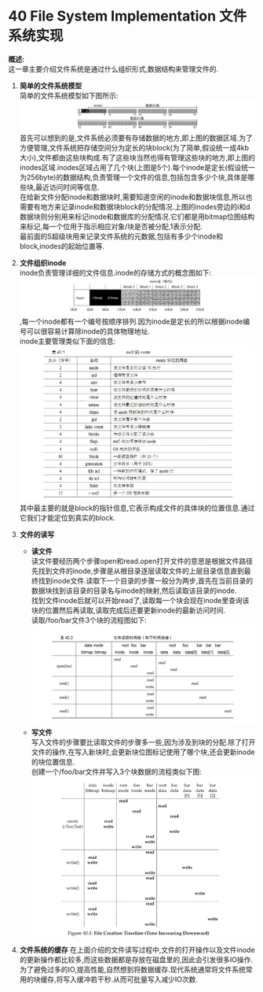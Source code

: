 40 File System Implementation 文件系统实现
===

**概述:**  
这一章主要介绍文件系统是通过什么组织形式,数据结构来管理文件的.

1.  **简单的文件系统模型**  
    简单的文件系统模型如下图所示:  
    ![](img/simple_file_system.png)  
    首先可以想到的是,文件系统必须要有存储数据的地方,即上图的数据区域.为了方便管理,文件系统把存储空间分为定长的块block(为了简单,假设统一成4kb大小),文件都由这些块构成.有了这些块当然也得有管理这些块的地方,即上图的inodes区域.inodes区域占用了几个块(上图是5个).每个inode是定长(假设统一为256byte)的数据结构,负责管理一个文件的信息,包括包含多少个块,具体是哪些块,最近访问时间等信息.  
    在给新文件分配inode和数据块时,需要知道空闲的inode和数据块信息,所以也需要有地方来记录inode和数据块block的分配情况.上图的inodes旁边的i和d数据块则分别用来标记inode和数据库的分配情况.它们都是用bitmap位图结构来标记,每一个位用于指示相应对象/块是否被分配,1表示分配.  
    最前面的S超级块用来记录文件系统的元数据,包括有多少个inode和block,inodes的起始位置等.
2.  **文件组织inode**  
    inode负责管理详细的文件信息.inode的存储方式的概念图如下:  
    ![](img/inode_model.png),每一个inode都有一个编号按顺序排列.因为inode是定长的所以根据inode编号可以很容易计算除inode的具体物理地址.  
    inode主要管理类似下面的信息:  
    ![](img/inode_info.png)
    其中最主要的就是block的指针信息,它表示构成文件的具体块的位置信息.通过它我们才能定位到真实的block.
3.  **文件的读写**  
    *   **读文件**  
        读文件要经历两个步骤open和read.open打开文件的意思是根据文件路径先找到文件的inode,步骤是从根目录逐层读取文件的上层目录信息直到最终找到inode文件.读取下一个目录的步骤一般分为两步,首先在当前目录的数据块找到该目录的目录名与inode的映射,然后读取该目录的inode.  
        找到文件inode后就可以开始read了,读取每一个块会现在inode里查询该块的位置然后再读取,读取完成后还要更新inode的最新访问时间.  
        读取/foo/bar文件3个块的流程图如下:  
        ![](img/file_read_timeline.png)
    *   **写文件**  
        写入文件的步骤要比读取文件的步骤多一些,因为涉及到块的分配.除了打开文件的操作,在写入新块时,会更新块位图标记使用了哪个块,还会更新inode的块位置信息.  
        创建一个/foo/bar文件并写入3个块数据的流程类似下图:  
        ![](img/file_write_timeline.png)
        
4.  **文件系统的缓存** 
    在上面介绍的文件读写过程中,文件的打开操作以及文件inode的更新操作都比较多,而这些数据都是存放在磁盘里的,因此会引发很多IO操作.为了避免过多的IO,提高性能,自然想到将数据缓存.现代系统通常将文件系统常用的块缓存,将写入缓冲若干秒.从而可批量写入减少IO次数.

    